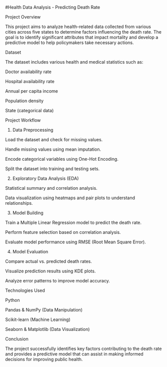 #Health Data Analysis - Predicting Death Rate

Project Overview

This project aims to analyze health-related data collected from various cities across five states to determine factors influencing the death rate. The goal is to identify significant attributes that impact mortality and develop a predictive model to help policymakers take necessary actions.

Dataset

The dataset includes various health and medical statistics such as:

Doctor availability rate

Hospital availability rate

Annual per capita income

Population density

State (categorical data)

Project Workflow

1. Data Preprocessing

Load the dataset and check for missing values.

Handle missing values using mean imputation.

Encode categorical variables using One-Hot Encoding.

Split the dataset into training and testing sets.



2. Exploratory Data Analysis (EDA)

Statistical summary and correlation analysis.

Data visualization using heatmaps and pair plots to understand relationships.



3. Model Building

Train a Multiple Linear Regression model to predict the death rate.

Perform feature selection based on correlation analysis.

Evaluate model performance using RMSE (Root Mean Square Error).



4. Model Evaluation

Compare actual vs. predicted death rates.

Visualize prediction results using KDE plots.

Analyze error patterns to improve model accuracy.

Technologies Used

Python

Pandas & NumPy (Data Manipulation)

Scikit-learn (Machine Learning)

Seaborn & Matplotlib (Data Visualization)

Conclusion

The project successfully identifies key factors contributing to the death rate and provides a predictive model that can assist in making informed decisions for improving public health.

